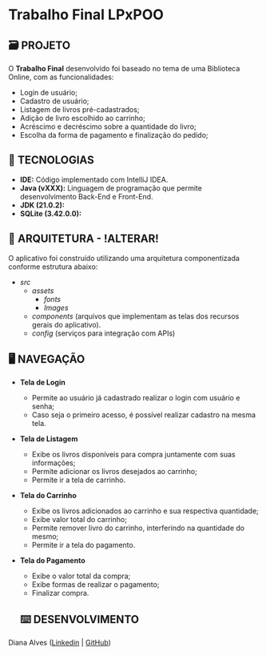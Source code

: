 # Trabalho Final LPxPOO


## 🗃️ PROJETO  

O **Trabalho Final** desenvolvido foi baseado no tema de uma Biblioteca Online, com as funcionalidades:
- Login de usuário;
- Cadastro de usuário;
- Listagem de livros pré-cadastrados;
- Adição de livro escolhido ao carrinho;
- Acréscimo e decréscimo sobre a quantidade do livro;
- Escolha da forma de pagamento e finalização do pedido;


## 🔧 TECNOLOGIAS 
- **IDE:** Código implementado com IntelliJ IDEA.
- **Java (vXXX):** Linguagem de programação que permite desenvolvimento Back-End e Front-End.
- **JDK (21.0.2):**
- **SQLite (3.42.0.0):**


## 📐 ARQUITETURA  - !ALTERAR!
O aplicativo foi construído utilizando uma arquitetura componentizada conforme estrutura abaixo:
- _src_
  - _assets_
    - _fonts_
    - _Images_
  - _components_ (arquivos que implementam as telas dos recursos gerais do aplicativo).
  - _config_ (serviços para integração com APIs)


## 🖥️ NAVEGAÇÃO
- **Tela de Login**
  - Permite ao usuário já cadastrado realizar o login com usuário e senha;
  - Caso seja o primeiro acesso, é possível realizar cadastro na mesma tela.
- **Tela de Listagem**
  - Exibe os livros disponíveis para compra juntamente com suas informações;
  - Permite adicionar os livros desejados ao carrinho;
  - Permite ir a tela de carrinho.
- **Tela do Carrinho**
  - Exibe os livros adicionados ao carrinho e sua respectiva quantidade;
  - Exibe valor total do carrinho;
  - Permite remover livro do carrinho, interferindo na quantidade do mesmo;
  - Permite ir a tela do pagamento.
- **Tela do Pagamento**
  - Exibe o valor total da compra;
  - Exibe formas de realizar o pagamento;
  - Finalizar compra.
 

  ## ⌨️ DESENVOLVIMENTO  
Diana Alves ([Linkedin](https://www.linkedin.com/in/diana-alves-6a99271b5/) | [GitHub](https://github.com/Dianaaaf)) 
